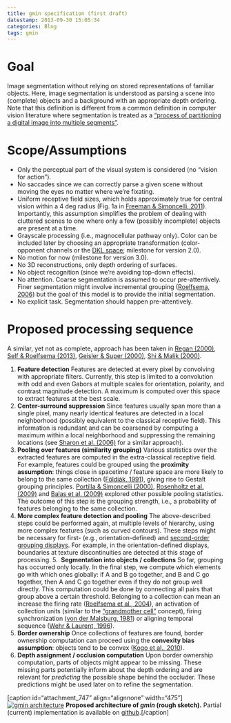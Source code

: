 ```yaml
---
title: gmin specification (first draft)
datestamp: 2013-09-30 15:05:34
categories: Blog
tags: gmin
---
```


Goal
====

Image segmentation without relying on stored representations of familiar objects. Here, image segmentation is understood as parsing a scene into (complete) objects and a background with an appropriate depth ordering. Note that this definition is different from a common definition in computer vision literature where segmentation is treated as a [“process of partitioning a digital image into multiple segments”](http://en.wikipedia.org/wiki/Image_segmentation).

Scope/Assumptions
=================

-   Only the perceptual part of the visual system is considered (no “vision for action”).
-   No saccades since we can correctly parse a given scene without moving the eyes no matter where we’re fixating.
-   Uniform receptive field sizes, which holds approximately true for central vision within a 4 deg radius (Fig. 1a in [Freeman & Simoncelli, 2011](http://dx.doi.org/10.1038/nn.2889)). Importantly, this assumption simplifies the problem of dealing with cluttered scenes to one where only a few (possibly incomplete) objects are present at a time.
-   Grayscale processing (i.e., magnocellular pathway only). Color can be included later by choosing an appropriate transformation (color-opponent channels or the [DKL space](http://alexholcombe.wordpress.com/2011/07/11/color-space-pictured-and-animated-derrington-krauskopf-lennie/); milestone for version 2.0).
-   No motion for now (milestone for version 3.0).
-   No 3D reconstructions, only depth ordering of surfaces.
-   No object recognition (since we’re avoiding top-down effects).
-   No attention. Coarse segmentation is assumed to occur pre-attentively. Finer segmentation might involve incremental grouping ([Roelfsema, 2006](http://dx.odi.org/10.1146/annurev.neuro.29.051605.112939)) but the goal of this model is to provide the initial segmentation.
-   No explicit task. Segmentation should happen pre-attentively.

Proposed processing sequence
============================

A similar, yet not as complete, approach has been taken in [Regan (2000)](http://www.yorku.ca/dregan/index.php?p=books), [Self & Roelfsema (2013)](http://gestaltrevision.be/pdfs/oxford/Self&Roelfsema-The_neural_mechanisms_of_figure-ground_segregation.pdf), [Geisler & Super (2000)](http://klab.lt/2013/09/22/perceptual-organization-of-two-dimensional-patterns/ "Perceptual organization of two-dimensional patterns"), [Shi & Malik (2000)](http://dx.doi.org/10.1109/34.868688).

1.  **Feature detection** Features are detected at every pixel by convolving with appropriate filters. Currently, this step is limited to a convolution with odd and even Gabors at multiple scales for orientation, polarity, and contrast magnitude detection. A maximum is computed over this space to extract features at the best scale.
2.  **Center-surround suppression** Since features usually span more than a single pixel, many nearly identical features are detected in a local neighborhood (possibly equivalent to the classical receptive field). This information is redundant and can be coarsened by computing a maximum within a local neighborhood and suppressing the remaining locations (see [Sharon et al. (2006)](http://dx.doi.org/10.1038/nature04977) for a similar approach).
3.  **Pooling over features (similarity grouping)** Various statistics over the extracted features are computed in the extra-classical receptive field. For example, features could be grouped using the **proximity assumption**: things close in spacetime / feature space are more likely to belong to the same collection ([Földiák, 1991](http://dx.doi.org/10.1162/neco.1991.3.2.194)), giving rise to Gestalt grouping principles. [Portilla & Simoncelli (2000)](http://www.cns.nyu.edu/lcv/texture/), [Rosenholtz et al. (2009)](http://dx.doi.org/10.1145/1518701.1518903) and [Balas et al. (2009)](http://dx.doi.org/10.1167/9.12.13) explored other possible pooling statistics. The outcome of this step is the grouping strength, i.e., a probability of features belonging to the same collection.
4.  **More complex feature detection and pooling** The above-described steps could be performed again, at multiple levels of hierarchy, using more complex features (such as curved contours). These steps might be necessary for first- (e.g., orientation-defined) and [second-order grouping displays](http://klab.lt/2013/09/22/perceptual-organization-of-two-dimensional-patterns/ "Perceptual organization of two-dimensional patterns"). For example, in the orientation-defined displays, boundaries at texture discontinuities are detected at this stage of processing.
5.  **Segmentation into objects / collections** So far, grouping has occurred only locally. In the final step, we compute which elements go with which ones globally: if A and B go together, and B and C go together, then A and C go together even if they do not group well directly. This computation could be done by connecting all pairs that group above a certain threshold. Belonging to a collection can mean an increase the firing rate ([Roelfsema et al., 2004](http://dx.doi.org/10.1038/nn1304)), an activation of collection units (similar to the [“grandmother cell”](http://en.wikipedia.org/wiki/Grandmother_cell) concept), firing synchronization ([von der Malsburg, 1981](http://cogprints.org/1380/)) or aligning temporal sequence ([Wehr & Laurent, 1996](http://dx.doi.org/10.1038/384162a0)).
6.  **Border ownership** Once collections of features are found, border ownership computation can proceed using the **convexity bias assumption**: objects tend to be convex ([Kogo et al., 2010](http://dx.doi.org/10.1037/a0019076)).
7.  **Depth assignment / occlusion computation** Upon border ownership computation, parts of objects might appear to be missing. These missing parts potentially inform about the depth ordering and are relevant for *predicting* the possible shape behind the occluder. These predictions might be used later on to refine the segmentation.

[caption id=“attachment\_747” align=“alignnone” width=“475”][![gmin architecture](http://klab.lt/wp-content/uploads/2013/09/architecture_nolabels-792x1024.png "Proposed architecture (rough sketch)")](http://klab.lt/wp-content/uploads/2013/09/architecture_nolabels.png) **Proposed architecture of *gmin* (rough sketch).** Partial (current) implementation is available on [github](https://github.com/qbilius/gmin).[/caption]
